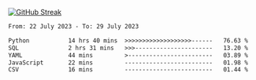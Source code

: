 [![GitHub Streak](https://streak-stats.demolab.com?user=renren-017&theme=sea&hide_border=true&background=DD272700)](https://git.io/streak-stats)

<!--START_SECTION:waka-->

```txt
From: 22 July 2023 - To: 29 July 2023

Python           14 hrs 40 mins  >>>>>>>>>>>>>>>>>>>------   76.63 %
SQL              2 hrs 31 mins   >>>----------------------   13.20 %
YAML             44 mins         >------------------------   03.89 %
JavaScript       22 mins         -------------------------   01.98 %
CSV              16 mins         -------------------------   01.44 %
```

<!--END_SECTION:waka-->

